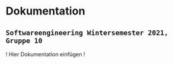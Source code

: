 # Dokumentation
`Softwareengineering Wintersemester 2021, Gruppe 10`
---
! Hier Dokumentation einfügen !
